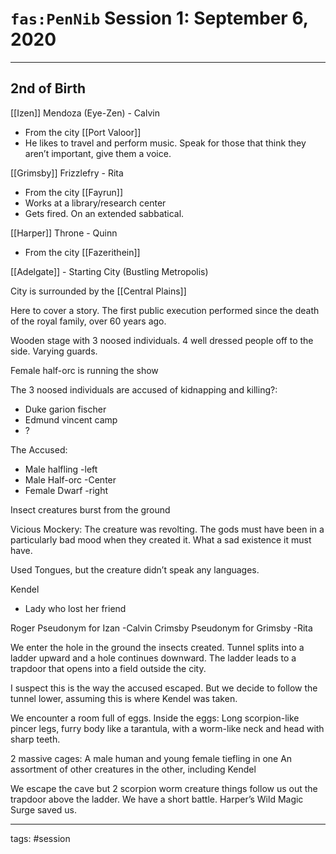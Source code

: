 # `fas:PenNib` Session 1: September 6, 2020
---

## 2nd of Birth

[[Izen]] Mendoza (Eye-Zen) - Calvin
- From the city [[Port Valoor]]
- He likes to travel and perform music. Speak for those that think they aren’t important, give them a voice.

[[Grimsby]] Frizzlefry \- Rita
- From the city [[Fayrun]]
- Works at a library/research center
- Gets fired. On an extended sabbatical.

[[Harper]] Throne - Quinn
- From the city [[Fazerithein]]

[[Adelgate]] - Starting City (Bustling Metropolis)

City is surrounded by the [[Central Plains]]

Here to cover a story. The first public execution performed since the death of the royal family, over 60 years ago.

Wooden stage with 3 noosed individuals. 4 well dressed people off to the side. Varying guards.

Female half-orc is running the show

The 3 noosed individuals are accused of kidnapping and killing?:
- Duke garion fischer
- Edmund vincent camp
- ?

The Accused:
- Male halfling -left
- Male Half-orc -Center
- Female Dwarf -right

Insect creatures burst from the ground

Vicious Mockery:
The creature was revolting. The gods must have been in a particularly bad mood when they created it. What a sad existence it must have.

Used Tongues, but the creature didn’t speak any languages.

 
Kendel 
- Lady who lost her friend

Roger Pseudonym for Izan -Calvin
Crimsby Pseudonym for Grimsby -Rita

We enter the hole in the ground the insects created.
Tunnel splits into a ladder upward and a hole continues downward.
The ladder leads to a trapdoor that opens into a field outside the city.

I suspect this is the way the accused escaped. But we decide to follow the tunnel lower, assuming this is where Kendel was taken.

We encounter a room full of eggs. Inside the eggs:
Long scorpion-like pincer legs, furry body like a tarantula, with a worm-like neck and head with sharp teeth.

2 massive cages:
A male human and young female tiefling in one
An assortment of other creatures in the other, including Kendel

We escape the cave but 2 scorpion worm creature things follow us out the trapdoor above the ladder. We have a short battle. Harper’s Wild Magic Surge saved us.

---

tags: #session